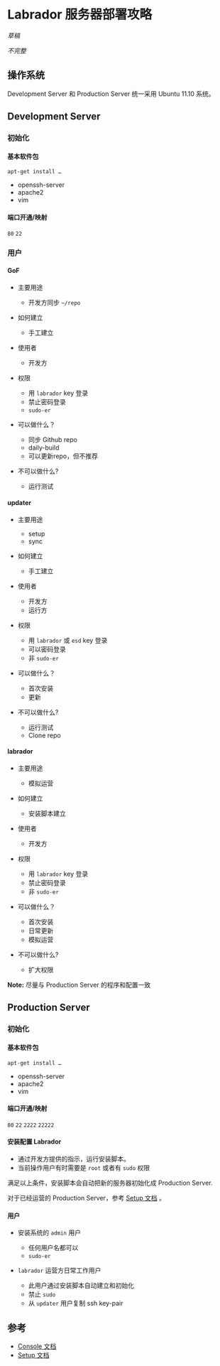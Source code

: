 # Labrador 服务器部署攻略

*草稿*

*不完整*

## 操作系统

Development Server 和 Production Server 统一采用 Ubuntu 11.10 系统。

## Development Server

### 初始化

#### 基本软件包

`apt-get install …`

- openssh-server
- apache2
- vim

#### 端口开通/映射

`80`
`22`

### 用户

#### GoF

- 主要用途
	* 开发方同步 `~/repo`

- 如何建立
	* 手工建立
	
- 使用者
	* 开发方

- 权限
	* 用 `labrador` key 登录
	* 禁止密码登录
	* `sudo-er`
	
- 可以做什么？
	* 同步 Github repo
	* daily-build
	* 可以更新repo，但不推荐
	
- 不可以做什么?
	* 运行测试

#### updater
	
- 主要用途
	* setup
	* sync

- 如何建立
	* 手工建立
	
- 使用者
	* 开发方
	* 运行方

- 权限
	* 用 `labrador` 或 `esd` key 登录
	* 可以密码登录
	* 非 `sudo-er`
	
- 可以做什么？
	* 首次安装
	* 更新
	
- 不可以做什么?
	* 运行测试
	* Clone repo

#### labrador

- 主要用途
	* 模拟运营

- 如何建立
	* 安装脚本建立
	
- 使用者
	* 开发方

- 权限
	* 用 `labrador` key 登录
	* 禁止密码登录
	* 非 `sudo-er`
	
- 可以做什么？
	* 首次安装
	* 日常更新
	* 模拟运营
	
- 不可以做什么?
	* 扩大权限

**Note:** 尽量与 Production Server 的程序和配置一致
	
## Production Server

### 初始化

#### 基本软件包

`apt-get install …`

- openssh-server
- apache2
- vim

#### 端口开通/映射

`80`
`22`
`2222`
`22222`

#### 安装配置 Labrador

* 通过开发方提供的指示，运行安装脚本。
* 当前操作用户有时需要是 `root` 或者有 `sudo` 权限

满足以上条件，安装脚本会自动把新的服务器初始化成 Production Server.

对于已经运营的 Production Server，参考 [Setup 文档](./admin/setup/README.md) 。

#### 用户

- 安装系统的 `admin` 用户
	* 任何用户名都可以
	* `sudo-er`

- `labrador` 运营方日常工作用户
	* 此用户通过安装脚本自动建立和初始化
	* 禁止 `sudo`
	* 从 `updater` 用户复制 ssh key-pair

## 参考

- [Console 文档](./admin/console/README.md)
- [Setup 文档](./admin/setup/README.md)